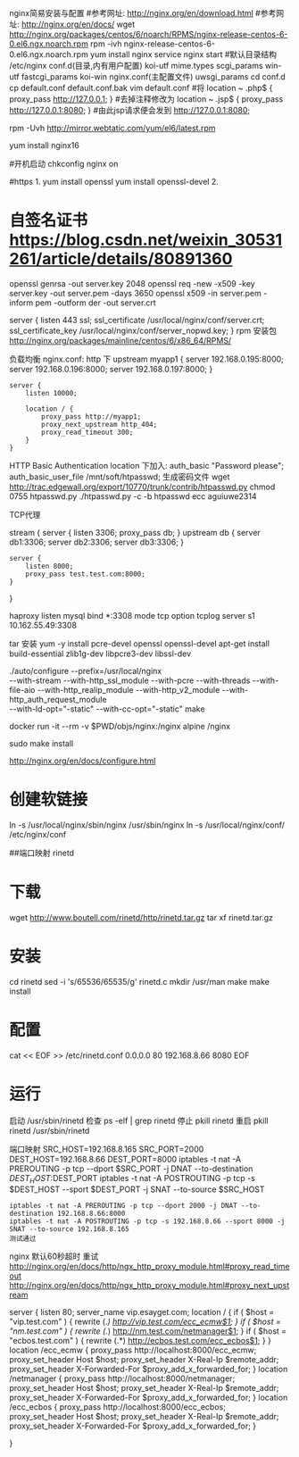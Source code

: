 nginx简易安装与配置
#参考网址: http://nginx.org/en/download.html
#参考网址: http://nginx.org/en/docs/
wget http://nginx.org/packages/centos/6/noarch/RPMS/nginx-release-centos-6-0.el6.ngx.noarch.rpm
rpm -ivh nginx-release-centos-6-0.el6.ngx.noarch.rpm
yum install nginx
service nginx start
#默认目录结构 /etc/nginx
conf.d(目录,内有用户配置)   koi-utf  mime.types  scgi_params   win-utf
fastcgi_params  koi-win     nginx.conf(主配置文件)  uwsgi_params
cd conf.d
cp default.conf default.conf.bak
vim default.conf
#将
    location ~ \.php$ {
        proxy_pass   http://127.0.0.1;
    }
#去掉注释修改为
    location ~ \.jsp$ {
        proxy_pass   http://127.0.0.1:8080;
    }
#由此jsp请求便会发到 http://127.0.0.1:8080;



rpm -Uvh http://mirror.webtatic.com/yum/el6/latest.rpm

yum install nginx16

#开机启动
chkconfig nginx on

#https
1.
yum install openssl
yum install openssl-devel
2.
# 自签名证书 https://blog.csdn.net/weixin_30531261/article/details/80891360
openssl genrsa -out server.key 2048
openssl req -new -x509 -key server.key -out server.pem -days 3650
openssl x509 -in server.pem -inform pem -outform der -out server.crt

server {
    listen 443 ssl;
    ssl_certificate  /usr/local/nginx/conf/server.crt;
    ssl_certificate_key  /usr/local/nginx/conf/server_nopwd.key;
}
rpm 安装包
http://nginx.org/packages/mainline/centos/6/x86_64/RPMS/

负载均衡
nginx.conf: http 下
 upstream myapp1 {
        server 192.168.0.195:8000;
        server 192.168.0.196:8000;
	    server 192.168.0.197:8000;
    }

    server {
        listen 10000;

        location / {
            proxy_pass http://myapp1;
			proxy_next_upstream http_404;
			proxy_read_timeout 300;
        }
    }

HTTP Basic Authentication
location 下加入:
auth_basic "Password please";
auth_basic_user_file  /mnt/soft/htpasswd;
生成密码文件
wget http://trac.edgewall.org/export/10770/trunk/contrib/htpasswd.py
chmod 0755 htpasswd.py
./htpasswd.py -c -b htpasswd ecc aguiuwe2314

TCP代理

stream {
    server {
        listen 3306;
        proxy_pass db;
    }
    upstream db {
        server db1:3306;
        server db2:3306;
        server db3:3306;
    }

	server {
        listen 8000;
        proxy_pass test.test.com:8000;
    }
}

haproxy
listen mysql
    bind  *:3308
    mode  tcp
    option tcplog
    server  s1 10.162.55.49:3308

tar 安装
yum -y install pcre-devel openssl openssl-devel
apt-get install build-essential zlib1g-dev libpcre3-dev libssl-dev

./auto/configure --prefix=/usr/local/nginx \
--with-stream --with-http_ssl_module --with-pcre --with-threads --with-file-aio --with-http_realip_module --with-http_v2_module --with-http_auth_request_module \
--with-ld-opt="-static" --with-cc-opt="-static"
make

docker run -it --rm -v $PWD/objs/nginx:/nginx alpine /nginx

sudo make install

http://nginx.org/en/docs/configure.html

# 创建软链接
ln -s /usr/local/nginx/sbin/nginx /usr/sbin/nginx
ln -s /usr/local/nginx/conf/ /etc/nginx/conf

##端口映射 rinetd
# 下载
wget http://www.boutell.com/rinetd/http/rinetd.tar.gz
tar xf rinetd.tar.gz

# 安装
cd rinetd
sed -i 's/65536/65535/g' rinetd.c
mkdir /usr/man
make
make install

# 配置
cat << EOF >> /etc/rinetd.conf
0.0.0.0 80 192.168.8.66 8080
EOF

# 运行
启动 /usr/sbin/rinetd
检查 ps -elf | grep rinetd
停止 pkill rinetd
重启
pkill rinetd
/usr/sbin/rinetd


端口映射
	SRC_HOST=192.168.8.165
	SRC_PORT=2000
	DEST_HOST=192.168.8.66
	DEST_PORT=8000
	iptables -t nat -A PREROUTING -p tcp --dport $SRC_PORT -j DNAT --to-destination $DEST_HOST:$DEST_PORT
	iptables -t nat -A POSTROUTING -p tcp -s $DEST_HOST --sport $DEST_PORT -j SNAT --to-source $SRC_HOST

	iptables -t nat -A PREROUTING -p tcp --dport 2000 -j DNAT --to-destination 192.168.8.66:8000
	iptables -t nat -A POSTROUTING -p tcp -s 192.168.8.66 --sport 8000 -j SNAT --to-source 192.168.8.165
	测试通过


nginx 默认60秒超时 重试
http://nginx.org/en/docs/http/ngx_http_proxy_module.html#proxy_read_timeout
http://nginx.org/en/docs/http/ngx_http_proxy_module.html#proxy_next_upstream


server {
    listen       80;
    server_name  vip.esayget.com;
    location / {
	    if ( $host = "vip.test.com" ) {
          rewrite  (.*) http://vip.test.com/ecc_ecmw$1;
	   }
           if ( $host = "nm.test.com" ) {
          rewrite  (.*) http://nm.test.com/netmanager$1;
	   }
	  if ( $host = "ecbos.test.com" ) {
          rewrite  (.*) http://ecbos.test.com/ecc_ecbos$1;
	   }
    }
    location /ecc_ecmw {
        proxy_pass http://localhost:8000/ecc_ecmw;
        proxy_set_header Host $host;
        proxy_set_header X-Real-Ip $remote_addr;
 	proxy_set_header X-Forwarded-For $proxy_add_x_forwarded_for;
    }
    location /netmanager {
        proxy_pass http://localhost:8000/netmanager;
        proxy_set_header Host $host;
        proxy_set_header X-Real-Ip $remote_addr;
 	proxy_set_header X-Forwarded-For $proxy_add_x_forwarded_for;
    }
    location /ecc_ecbos {
        proxy_pass http://localhost:8000/ecc_ecbos;
        proxy_set_header Host $host;
        proxy_set_header X-Real-Ip $remote_addr;
 	proxy_set_header X-Forwarded-For $proxy_add_x_forwarded_for;
    }

}
